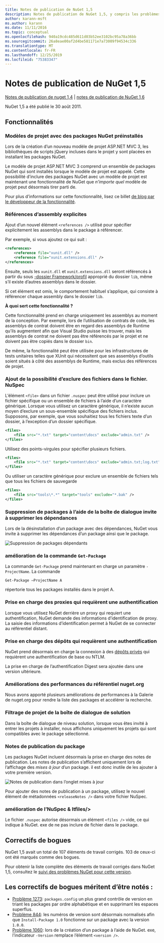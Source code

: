 ```yaml
---
title: Notes de publication de NuGet 1,5
description: Notes de publication de NuGet 1,5, y compris les problèmes connus, les correctifs de bogues, les fonctionnalités ajoutées et DCR.
author: karann-msft
ms.author: karann
ms.date: 11/11/2016
ms.topic: conceptual
ms.openlocfilehash: 940a19cdc485d611d03b52ee3102bc95a78a36bb
ms.sourcegitcommit: 26a8eae00af2d4be581171e7a73009f94534c336
ms.translationtype: MT
ms.contentlocale: fr-FR
ms.lasthandoff: 12/25/2019
ms.locfileid: "75383347"
---
```

# <a name="nuget-15-release-notes"></a>Notes de publication de NuGet 1,5

[Notes de publication de nuget 1,4](../release-notes/nuget-1.4.md) | [notes de publication de NuGet 1,6](../release-notes/nuget-1.6.md)

NuGet 1,5 a été publié le 30 août 2011.

## <a name="features"></a>Fonctionnalités

### <a name="project-templates-with-preinstalled-nuget-packages"></a>Modèles de projet avec des packages NuGet préinstallés
Lors de la création d’un nouveau modèle de projet ASP.NET MVC 3, les bibliothèques de scripts jQuery incluses dans le projet y sont placées en installant les packages NuGet.

Le modèle de projet ASP.NET MVC 3 comprend un ensemble de packages NuGet qui sont installés lorsque le modèle de projet est appelé. Cette possibilité d’inclure des packages NuGet avec un modèle de projet est maintenant une fonctionnalité de NuGet que _n’importe quel_ modèle de projet peut désormais tirer parti de.

Pour plus d’informations sur cette fonctionnalité, lisez ce billet [de blog par le développeur de la fonctionnalité](https://blogs.msdn.com/b/marcinon/archive/2011/07/08/project-templates-and-preinstalled-nuget-packages.aspx).

### <a name="explicit-assembly-references"></a>Références d’assembly explicites

Ajout d’un nouvel élément `<references />` utilisé pour spécifier explicitement les assemblys dans le package à référencer.

Par exemple, si vous ajoutez ce qui suit :

```xml
<references>
    <reference file="xunit.dll" />
    <reference file="xunit.extensions.dll" />
</references>
```

Ensuite, seuls les `xunit.dll` et `xunit.extensions.dll` seront référencés à partir du sous [-dossier Framework/profil](../reference/nuspec.md#explicit-assembly-references) approprié du dossier `lib`, même s’il existe d’autres assemblys dans le dossier.

Si cet élément est omis, le comportement habituel s’applique, qui consiste à référencer chaque assembly dans le dossier `lib`.

__À quoi sert cette fonctionnalité ?__

Cette fonctionnalité prend en charge uniquement les assemblys au moment de la conception. Par exemple, lors de l’utilisation de contrats de code, les assemblys de contrat doivent être en regard des assemblys de Runtime qu’ils augmentent afin que Visual Studio puisse les trouver, mais les assemblys de contrat ne doivent pas être référencés par le projet et ne doivent pas être copiés dans le dossier `bin`.

De même, la fonctionnalité peut être utilisée pour les infrastructures de tests unitaires telles que XUnit qui nécessitent que ses assemblys d’outils soient situés à côté des assemblys de Runtime, mais exclus des références de projet.

### <a name="added-ability-to-exclude-files-in-the-nuspec"></a>Ajout de la possibilité d’exclure des fichiers dans le fichier. NuSpec
L’élément `<file>` dans un fichier `.nuspec` peut être utilisé pour inclure un fichier spécifique ou un ensemble de fichiers à l’aide d’un caractère générique. Lorsque vous utilisez un caractère générique, il n’existe aucun moyen d’exclure un sous-ensemble spécifique des fichiers inclus. Supposons, par exemple, que vous souhaitiez tous les fichiers texte d’un dossier, à l’exception d’un dossier spécifique.

```xml
<files>
    <file src="*.txt" target="content\docs" exclude="admin.txt" />
</files>
```

Utilisez des points-virgules pour spécifier plusieurs fichiers.

```xml
<files>
    <file src="*.txt" target="content\docs" exclude="admin.txt;log.txt" />
</files>
```

Ou utiliser un caractère générique pour exclure un ensemble de fichiers tels que tous les fichiers de sauvegarde

```xml
<files>
    <file src="tools\*.*" target="tools" exclude="*.bak" />
</files>
```

### <a name="removing-packages-using-the-dialog-prompts-to-remove-dependencies"></a>Suppression de packages à l’aide de la boîte de dialogue invite à supprimer les dépendances
Lors de la désinstallation d’un package avec des dépendances, NuGet vous invite à supprimer les dépendances d’un package ainsi que le package.

![Suppression de packages dépendants](./media/remove-dependent-packages.png)


### <a name="get-package-command-improvement"></a>amélioration de la commande `Get-Package`
La commande `Get-Package` prend maintenant en charge un paramètre `-ProjectName`. La commande

    Get-Package –ProjectName A

répertorie tous les packages installés dans le projet A.

### <a name="support-for-proxies-that-require-authentication"></a>Prise en charge des proxies qui requièrent une authentification
Lorsque vous utilisez NuGet derrière un proxy qui requiert une authentification, NuGet demande des informations d’identification de proxy. La saisie des informations d’identification permet à NuGet de se connecter au référentiel distant.

### <a name="support-for-repositories-that-require-authentication"></a>Prise en charge des dépôts qui requièrent une authentification
NuGet prend désormais en charge la connexion à des [dépôts privés](../hosting-packages/local-feeds.md) qui requièrent une authentification de base ou NTLM.

La prise en charge de l’authentification Digest sera ajoutée dans une version ultérieure.

### <a name="performance-improvements-to-the-nugetorg-repository"></a>Améliorations des performances du référentiel nuget.org
Nous avons apporté plusieurs améliorations de performances à la Galerie de nuget.org pour rendre la liste des packages et accélérer la recherche.

### <a name="solution-dialog-project-filtering"></a>Filtrage de projet de la boîte de dialogue de solution
Dans la boîte de dialogue de niveau solution, lorsque vous êtes invité à entrer les projets à installer, nous affichons uniquement les projets qui sont compatibles avec le package sélectionné.

### <a name="package-release-notes"></a>Notes de publication du package
Les packages NuGet incluent désormais la prise en charge des notes de publication. Les notes de publication s’affichent uniquement lors de l’affichage des _mises à jour_ d’un package. il est donc inutile de les ajouter à votre première version.

![Notes de publication dans l’onglet mises à jour](./media/manage-nuget-packages-release-notes.png)

Pour ajouter des notes de publication à un package, utilisez le nouvel élément de métadonnées `<releaseNotes />` dans votre fichier NuSpec.

### <a name="nuspec-ltfiles-gt-improvement"></a>amélioration de l’NuSpec & ltfiles/&gt;
Le fichier `.nuspec` autorise désormais un élément `<files />` vide, ce qui indique à NuGet. exe de ne pas inclure de fichier dans le package.

## <a name="bug-fixes"></a>Correctifs de bogues
NuGet 1,5 avait un total de 107 éléments de travail corrigés. 103 de ceux-ci ont été marqués comme des bogues.

Pour obtenir la liste complète des éléments de travail corrigés dans NuGet 1,5, consultez le [suivi des problèmes NuGet pour cette version](http://nuget.codeplex.com/workitem/list/advanced?keyword=&status=All&type=All&priority=All&release=NuGet%201.5&assignedTo=All&component=All&sortField=Summary&sortDirection=Descending&page=0).

## <a name="bug-fixes-worth-noting"></a>Les correctifs de bogues méritent d’être notés :

* [Problème 1273](http://nuget.codeplex.com/workitem/1273): `packages.config` un plus grand contrôle de version en triant les packages par ordre alphabétique et en supprimant les espaces superflus.
* [Problème 844](http://nuget.codeplex.com/workitem/844): les numéros de version sont désormais normalisés afin que `Install-Package 1.0` fonctionne sur un package avec la version `1.0.0`.
* [Problème 1060](http://nuget.codeplex.com/workitem/1060): lors de la création d’un package à l’aide de NuGet. exe, l’indicateur `-Version` remplace l’élément `<version />`.
